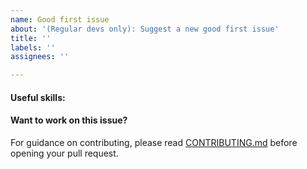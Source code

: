 ```yaml
---
name: Good first issue
about: '(Regular devs only): Suggest a new good first issue'
title: ''
labels: ''
assignees: ''

---
```


<!-- Needs the label "good first issue" assigned manually before or after opening -->

<!-- A good first issue is an uncontroversial issue, that has a relatively unique and obvious solution -->

<!-- Motivate the issue and explain the solution briefly -->

#### Useful skills:

<!-- (For example, “C++11 std::thread”, “Qt5 GUI and async GUI design” or “basic understanding of Geranium mining and the Geranium Core RPC interface”.) -->

#### Want to work on this issue?

For guidance on contributing, please read [CONTRIBUTING.md](https://github.com/geranium/geranium/blob/master/CONTRIBUTING.md) before opening your pull request.
